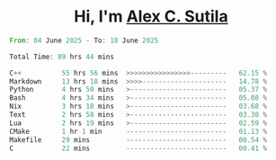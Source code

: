 <h1 align="center">Hi, I'm <a href="https://github.com/alexsutila" target="blank">Alex C. Sutila</a></h1>

<!--START_SECTION:waka-->

```rust
From: 04 June 2025 - To: 18 June 2025

Total Time: 89 hrs 44 mins

C++          55 hrs 56 mins  >>>>>>>>>>>>>>>>---------   62.15 %
Markdown     13 hrs 18 mins  >>>>---------------------   14.78 %
Python       4 hrs 50 mins   >------------------------   05.37 %
Bash         4 hrs 34 mins   >------------------------   05.08 %
Nix          3 hrs 18 mins   >------------------------   03.68 %
Text         2 hrs 58 mins   >------------------------   03.30 %
Lua          2 hrs 19 mins   >------------------------   02.59 %
CMake        1 hr 1 min      -------------------------   01.13 %
Makefile     29 mins         -------------------------   00.54 %
C            22 mins         -------------------------   00.41 %
```

<!--END_SECTION:waka-->
